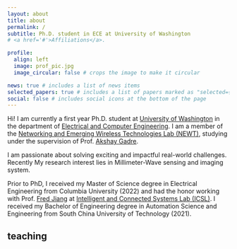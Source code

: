 ```yaml
---
layout: about
title: about
permalink: /
subtitle: Ph.D. student in ECE at University of Washington
# <a href='#'>Affiliations</a>.

profile:
  align: left
  image: prof_pic.jpg
  image_circular: false # crops the image to make it circular

news: true # includes a list of news items
selected_papers: true # includes a list of papers marked as "selected={true}"
social: false # includes social icons at the bottom of the page
---
```


Hi! I am currently a first year Ph.D. student at [University of Washington](https://www.washington.edu/) in the department of [Electrical and Computer Engineering](https://www.ece.uw.edu/). I am a member of the [Networking and Emerging Wireless Technologies Lab (NEWT)](https://newtlab.ece.uw.edu/), studying under the supervision of Prof. [Akshay Gadre](https://www.akshaygadre.com/). 

I am passionate about solving exciting and impactful real-world challenges. Recently My research interest lies in Millimeter-Wave sensing and imaging system.

Prior to PhD, I received my Master of Science degree in Electrical Engineering from Columbia University (2022) and had the honor working with Prof. [Fred Jiang](http://fredjiang.com/) at [Intelligent and Connected Systems Lab (ICSL)](http://icsl.ee.columbia.edu/). I received my Bachelor of Engineering degree in Automation Science and Engineering from South China University of Technology (2021).




## teaching
